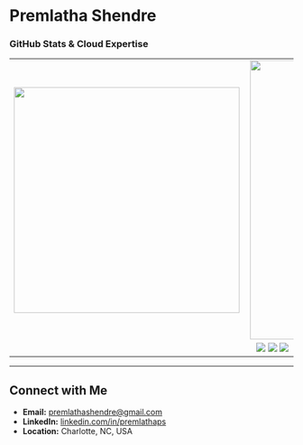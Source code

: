 # Premlatha Shendre  
### **GitHub Stats & Cloud Expertise**  

<center>
<table>
  <tr>
      <td><img width="400px" align="left" src="https://github-readme-stats.vercel.app/api/top-langs/?username=Premlatha&hide=css,html&layout=compact" /></td>
      <td><img width="495px" align="left" src="https://github-readme-stats.vercel.app/api?username=Premlatha&theme=default&count_private=true&show_icons=true&hide=contribs,prs" /></td>
  </tr>   
  <tr>
      <td colspan="2" align="center">
          <img src="https://img.shields.io/badge/Microsoft%20Azure-0078D4?style=for-the-badge&logo=microsoft-azure&logoColor=white" />
          <img src="https://img.shields.io/badge/Azure%20Functions-4285F4?style=for-the-badge&logo=azure-functions&logoColor=white" />
          <img src="https://img.shields.io/badge/Azure%20Kubernetes%20Service-326CE5?style=for-the-badge&logo=kubernetes&logoColor=white" />
      </td>
  </tr>
</table>
</center>

---

## **Connect with Me**  
- **Email:** premlathashendre@gmail.com  
- **LinkedIn:** [linkedin.com/in/premlathaps](https://www.linkedin.com/in/premlathaps)  
- **Location:** Charlotte, NC, USA  

